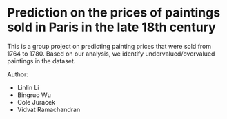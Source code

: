 # Prediction on the prices of paintings sold in Paris in the late 18th century
This is a group project on predicting painting prices that were sold from 1764 to 1780. Based on our analysis, we identify undervalued/overvalued paintings in the dataset. 

Author:
- Linlin Li
- Bingruo Wu
- Cole Juracek
- Vidvat Ramachandran


